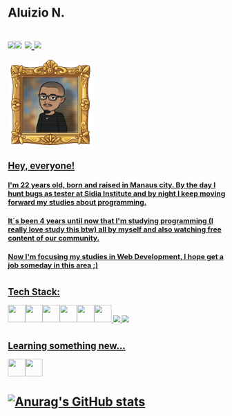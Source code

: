# Aluizio N.

# <div></a><a href="https://instagram.com/seu-usuário-instagram-aqui" target="_blank"></a><a href = "mailto:aluizio.sln@gmail.com"><img src="https://img.shields.io/badge/Gmail-D14836?style=for-the-badge&logo=gmail&logoColor=white" target="_blank"></a><a href="https://www.linkedin.com/in/aluizio-neto-63138b214" target="_blank"><img src="https://img.shields.io/badge/-LinkedIn-%230077B5?style=for-the-badge&logo=linkedin&logoColor=white" target="_blank"></a> <a href="https://instagram.com/aluizio.codes" target="_blank"><img src="https://img.shields.io/badge/-Instagram-%23E4405F?style=for-the-badge&logo=instagram&logoColor=white" target="_blank"> <a href="https://twitter.com/aluizio_n" target="_blank"><img src="https://img.shields.io/badge/-Twitter-%230077B5?style=for-the-badge&logo=twitter&logoColor=white" target="_blank">  </div>
  <img src="./img/sticker.png" width="200" height="200"/>



## Hey, everyone!

### I'm 22 years old, born and raised in Manaus city. By the day I hunt bugs as tester at Sidia Institute and by night I keep moving forward my studies about programming.

### It´s been 4 years until now that I'm studying programming (I really love study this btw) all by myself and also watching free content of our community. 

### Now I'm focusing my studies in Web Development, I hope get a job someday in this area ;)

# 

## Tech Stack:
<img src="https://cdn.jsdelivr.net/gh/devicons/devicon/icons/git/git-original.svg" width="40" height="40"/><img src="https://cdn.jsdelivr.net/gh/devicons/devicon/icons/html5/html5-original.svg"  width="40" height="40"/><img src="https://cdn.jsdelivr.net/gh/devicons/devicon/icons/css3/css3-original.svg"  width="40" height="40"/><img src="https://cdn.jsdelivr.net/gh/devicons/devicon/icons/javascript/javascript-original.svg"  width="40" height="40"/><img src="https://cdn.jsdelivr.net/gh/devicons/devicon/icons/react/react-original.svg" width="40" height="40" /><img src="https://cdn.jsdelivr.net/gh/devicons/devicon/icons/nodejs/nodejs-original.svg" width="40" height="40" /> <img src="https://cdn.jsdelivr.net/gh/devicons/devicon/icons/npm/npm-original-wordmark.svg" width="40" />
<img src="https://cdn.jsdelivr.net/gh/devicons/devicon/icons/figma/figma-original.svg" width="40"/>



#

## Learning something new... 
<img src="https://cdn.jsdelivr.net/gh/devicons/devicon/icons/linux/linux-original.svg" width="40" height="40"/><img src="https://cdn.jsdelivr.net/gh/devicons/devicon/icons/typescript/typescript-original.svg" width="40" height="40"/>


#

#  ![Anurag's GitHub stats](https://github-readme-stats.vercel.app/api?username=aluizio-n&show_icons=true&theme=radical)

